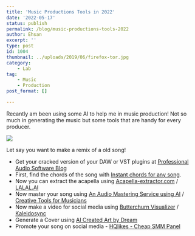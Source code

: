 ```yaml
---
title: 'Music Productions Tools in 2022'
date: '2022-05-17'
status: publish
permalink: /blog/music-productions-tools-2022
author: Ehsan
excerpt: ''
type: post
id: 1004
thumbnail: ../uploads/2019/06/firefox-tor.jpg
category:
    - Lab
tag:
    - Music
    - Production
post_format: []

---
```

Recantly am been using some AI to help me in music production! Not so much in generating the music but some tools that are handy for every producer.


![](./images/cover.jpg)


Let say you want to make a remix of a old song!

- Get your cracked version of your DAW or VST plugins at [Professional Audio Software Blog](https://audioz.download/)
- First, find the chords of the song with [Instant chords for any song](https://chordify.net/).
- Now you can extract the acapella using [Acapella-extractor.com](http://acapella-extractor.com/) / [LALAL.AI](https://www.lalal.ai/)
- Now master your song using [An Audio Mastering Service using AI](https://bakuage.com/en/) / [Creative Tools for Musicians](https://www.landr.com/)
- Now make a video for social media using [Butterchurn Visualizer](https://butterchurnviz.com/)  / [Kaleidosync](https://www.kaleidosync.com/visualizer)
- Generate a Cover using [AI Created Art by Dream](https://app.wombo.art/)
- Promote your song on social media - [HQlikes - Cheap SMM Panel](https://hqlikes.com/referral/id/7546702)



